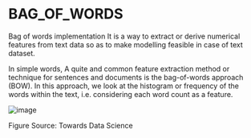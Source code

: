 # BAG_OF_WORDS


Bag of words implementation
It is a way to extract or derive numerical features from text data so as to make modelling feasible in case of text dataset.

In simple words, A quite and common feature extraction method or technique for sentences and documents is the bag-of-words approach (BOW). In this approach, we look at the histogram or frequency of the words within the text, i.e. considering each word count as a feature.



![image](https://user-images.githubusercontent.com/82542269/186256327-5daa2ecb-dfc4-4aeb-b32e-568c39f86275.png)



Figure Source: Towards Data Science
